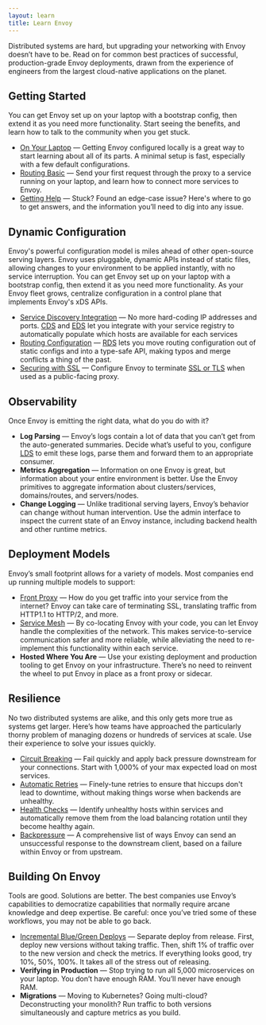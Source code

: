 ```yaml
---
layout: learn
title: Learn Envoy
---
```


Distributed systems are hard, but upgrading your networking with Envoy doesn’t have to be. Read on for common best practices of successful, production-grade Envoy deployments, drawn from the experience of engineers from the largest cloud-native applications on the planet.

## Getting Started

You can get Envoy set up on your laptop with a bootstrap config, then extend it as you need more functionality. Start seeing the benefits, and learn how to talk to the community when you get stuck. 

* [On Your Laptop](on-your-laptop) — Getting Envoy configured locally is a great way to start learning about all of its parts. A minimal setup is fast, especially with a few default configurations.
* [Routing Basic](routing-basics) — Send your first request through the proxy to a service running on your laptop, and learn how to connect more services to Envoy.
* [Getting Help](getting-help) — Stuck? Found an edge-case issue? Here's where to go to get answers, and the information you’ll need to dig into any issue.

## Dynamic Configuration

Envoy's powerful configuration model is miles ahead of other open-source serving layers. Envoy uses pluggable, dynamic APIs instead of static files, allowing changes to your environment to be applied instantly, with no service interruption. You can get Envoy set up on your laptop with a bootstrap config, then extend it as you need more functionality. As your Envoy fleet grows, centralize configuration in a control plane that implements Envoy's xDS APIs. 

* [Service Discovery Integration](service-discovery) — No more hard-coding IP addresses and ports. [CDS](https://www.envoyproxy.io/docs/envoy/latest/configuration/cluster_manager/cds.html) and [EDS](https://www.envoyproxy.io/docs/envoy/latest/api-v2/api/v2/eds.proto.html) let you integrate with your service registry to automatically populate which hosts are available for each services
* [Routing Configuration](routing-configuration) — [RDS](https://www.envoyproxy.io/docs/envoy/latest/configuration/http_conn_man/rds) lets you move routing configuration out of static configs and into a type-safe API, making typos and merge conflicts a thing of the past.
* [Securing with SSL](ssl) — Configure Envoy to terminate [SSL or TLS](https://www.envoyproxy.io/docs/envoy/v1.6.0/intro/arch_overview/ssl.html) when used as a public-facing proxy.

## Observability

Once Envoy is emitting the right data, what do you do with it?

* **Log Parsing** — Envoy’s logs contain a lot of data that you can’t get from the auto-generated summaries. Decide what’s useful to you, configure [LDS](https://www.envoyproxy.io/docs/envoy/latest/configuration/listeners/lds) to emit these logs, parse them and forward them to an appropriate consumer.
* **Metrics Aggregation** — Information on one Envoy is great, but information about your entire environment is better. Use the Envoy primitives to aggregate information about clusters/services, domains/routes, and servers/nodes.
* **Change Logging** — Unlike traditional serving layers, Envoy’s behavior can change without human intervention. Use the admin interface to inspect the current state of an Envoy instance, including backend health and other runtime metrics.

## Deployment Models

Envoy’s small footprint allows for a variety of models. Most companies end up running multiple models to support: 

* [Front Proxy](front-proxy) — How do you get traffic into your service from the internet? Envoy can take care of terminating SSL, translating traffic from HTTP1.1 to HTTP/2, and more.
* [Service Mesh](service-mesh) — By co-locating Envoy with your code, you can let Envoy handle the complexities of the network. This makes service-to-service communication safer and more reliable, while alleviating the need to re-implement this functionality within each service.
* **Hosted Where You Are** — Use your existing deployment and production tooling to get Envoy on your infrastructure. There’s no need to reinvent the wheel to put Envoy in place as a front proxy or sidecar.

## Resilience

No two distributed systems are alike, and this only gets more true as systems get larger. Here’s how teams have approached the particularly thorny problem of managing dozens or hundreds of services at scale. Use their experience to solve your issues quickly. 

* [Circuit Breaking](circuit-breaking) — Fail quickly and apply back pressure downstream for your connections. Start with 1,000% of your max expected load on most services.
* [Automatic Retries](automatic-retries) — Finely-tune retries to ensure that hiccups don't lead to downtime, without making things worse when backends are unhealthy.
* [Health Checks](health-check) — Identify unhealthy hosts within services and automatically remove them from the load balancing rotation until they become healthy again.
* [Backpressure](backpressure) — A comprehensive list of ways Envoy can send an unsuccessful response to the downstream client, based on a failure within Envoy or from upstream.

## Building On Envoy

Tools are good. Solutions are better. The best companies use Envoy’s capabilities to democratize capabilities that normally require arcane knowledge and deep expertise. Be careful: once you’ve tried some of these workflows, you may not be able to go back. 

* [Incremental Blue/Green Deploys](incremental-deploys) — Separate deploy from release. First, deploy new versions without taking traffic. Then, shift 1% of traffic over to the new version and check the metrics. If everything looks good, try 10%, 50%, 100%. It takes all of the stress out of releasing.
* **Verifying in Production** — Stop trying to run all 5,000 microservices on your laptop. You don’t have enough RAM. You’ll never have enough RAM.
* **Migrations** — Moving to Kubernetes? Going multi-cloud? Deconstructing your monolith? Run traffic to both versions simultaneously and capture metrics as you build.

